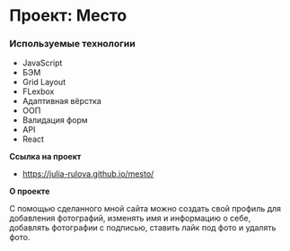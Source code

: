 # Проект: Место

### Используемые технологии

* JavaScript
* БЭМ
* Grid Layout
* FLexbox
* Адаптивная вёрстка
* ООП
* Валидация форм
* API
* React

**Ссылка на проект**

* https://julia-rulova.github.io/mesto/

**О проекте**

С помощью сделанного мной сайта можно создать свой профиль для добавления фотографий, изменять имя и информацию о себе, добавлять фотографии с подписью, ставить лайк под фото и удалять фото.